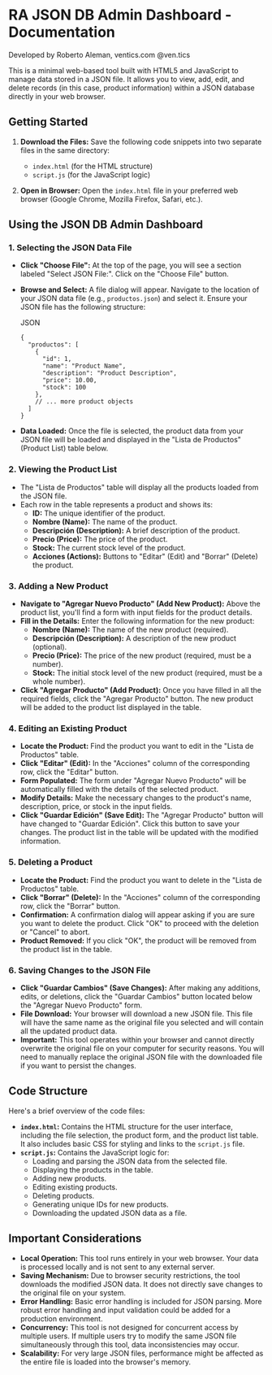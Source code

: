 <h1 class="">RA JSON DB Admin Dashboard - Documentation</h1>
<p>Developed by Roberto Aleman, ventics.com @ven.tics</p>
<p class="">This is a minimal web-based tool built with HTML5 and JavaScript to manage data stored in a JSON file. It allows you to view, add, edit, and delete records (in this case, product information) within a JSON database directly in your web browser.</p>

<h2 class="">Getting Started</h2>
<ol class="">
 	<li class="">
<p class=""><strong>Download the Files:</strong> Save the following code snippets into two separate files in the same directory:</p>

<ul class="">
 	<li class=""><code>index.html</code> (for the HTML structure)</li>
 	<li class=""><code>script.js</code> (for the JavaScript logic)</li>
</ul>
</li>
 	<li class="">
<p class=""><strong>Open in Browser:</strong> Open the <code>index.html</code> file in your preferred web browser (Google Chrome, Mozilla Firefox, Safari, etc.).</p>
</li>
</ol>
<h2 class="">Using the JSON DB Admin Dashboard</h2>
<h3 class="">1. Selecting the JSON Data File</h3>
<ul class="">
 	<li class="">
<p class=""><strong>Click "Choose File":</strong> At the top of the page, you will see a section labeled "Select JSON File:". Click on the "Choose File" button.</p>
</li>
 	<li class="">
<p class=""><strong>Browse and Select:</strong> A file dialog will appear. Navigate to the location of your JSON data file (e.g., <code>productos.json</code>) and select it. Ensure your JSON file has the following structure:</p>

<div class="">
<div class="">

<span class="">JSON</span>
<div class=""></div>
</div>
<div class="">
<div class="">
<pre class=""><code class="" role="text" data-test-id="code-content">{
  <span class="">"productos"</span>: [
    {
      <span class="">"id"</span>: <span class="">1</span>,
      <span class="">"name"</span>: <span class="">"Product Name"</span>,
      <span class="">"description"</span>: <span class="">"Product Description"</span>,
      <span class="">"price"</span>: <span class="">10.00</span>,
      <span class="">"stock"</span>: <span class="">100</span>
    },
    <span class="">// ... more product objects</span>
  ]
}
</code></pre>
</div>
</div>
</div></li>
 	<li class="">
<p class=""><strong>Data Loaded:</strong> Once the file is selected, the product data from your JSON file will be loaded and displayed in the "Lista de Productos" (Product List) table below.</p>
</li>
</ul>
<h3 class="">2. Viewing the Product List</h3>
<ul class="">
 	<li class="">The "Lista de Productos" table will display all the products loaded from the JSON file.</li>
 	<li class="">Each row in the table represents a product and shows its:
<ul class="">
 	<li class=""><strong>ID:</strong> The unique identifier of the product.</li>
 	<li class=""><strong>Nombre (Name):</strong> The name of the product.</li>
 	<li class=""><strong>Descripción (Description):</strong> A brief description of the product.</li>
 	<li class=""><strong>Precio (Price):</strong> The price of the product.</li>
 	<li class=""><strong>Stock:</strong> The current stock level of the product.</li>
 	<li class=""><strong>Acciones (Actions):</strong> Buttons to "Editar" (Edit) and "Borrar" (Delete) the product.</li>
</ul>
</li>
</ul>
<h3 class="">3. Adding a New Product</h3>
<ul class="">
 	<li class=""><strong>Navigate to "Agregar Nuevo Producto" (Add New Product):</strong> Above the product list, you'll find a form with input fields for the product details.</li>
 	<li class=""><strong>Fill in the Details:</strong> Enter the following information for the new product:
<ul class="">
 	<li class=""><strong>Nombre (Name):</strong> The name of the new product (required).</li>
 	<li class=""><strong>Descripción (Description):</strong> A description of the new product (optional).</li>
 	<li class=""><strong>Precio (Price):</strong> The price of the new product (required, must be a number).</li>
 	<li class=""><strong>Stock:</strong> The initial stock level of the new product (required, must be a whole number).</li>
</ul>
</li>
 	<li class=""><strong>Click "Agregar Producto" (Add Product):</strong> Once you have filled in all the required fields, click the "Agregar Producto" button. The new product will be added to the product list displayed in the table.</li>
</ul>
<h3 class="">4. Editing an Existing Product</h3>
<ul class="">
 	<li class=""><strong>Locate the Product:</strong> Find the product you want to edit in the "Lista de Productos" table.</li>
 	<li class=""><strong>Click "Editar" (Edit):</strong> In the "Acciones" column of the corresponding row, click the "Editar" button.</li>
 	<li class=""><strong>Form Populated:</strong> The form under "Agregar Nuevo Producto" will be automatically filled with the details of the selected product.</li>
 	<li class=""><strong>Modify Details:</strong> Make the necessary changes to the product's name, description, price, or stock in the input fields.</li>
 	<li class=""><strong>Click "Guardar Edición" (Save Edit):</strong> The "Agregar Producto" button will have changed to "Guardar Edición". Click this button to save your changes. The product list in the table will be updated with the modified information.</li>
</ul>
<h3 class="">5. Deleting a Product</h3>
<ul class="">
 	<li class=""><strong>Locate the Product:</strong> Find the product you want to delete in the "Lista de Productos" table.</li>
 	<li class=""><strong>Click "Borrar" (Delete):</strong> In the "Acciones" column of the corresponding row, click the "Borrar" button.</li>
 	<li class=""><strong>Confirmation:</strong> A confirmation dialog will appear asking if you are sure you want to delete the product. Click "OK" to proceed with the deletion or "Cancel" to abort.</li>
 	<li class=""><strong>Product Removed:</strong> If you click "OK", the product will be removed from the product list in the table.</li>
</ul>
<h3 class="">6. Saving Changes to the JSON File</h3>
<ul class="">
 	<li class=""><strong>Click "Guardar Cambios" (Save Changes):</strong> After making any additions, edits, or deletions, click the "Guardar Cambios" button located below the "Agregar Nuevo Producto" form.</li>
 	<li class=""><strong>File Download:</strong> Your browser will download a new JSON file. This file will have the same name as the original file you selected and will contain all the updated product data.</li>
 	<li class=""><strong>Important:</strong> This tool operates within your browser and cannot directly overwrite the original file on your computer for security reasons. You will need to manually replace the original JSON file with the downloaded file if you want to persist the changes.</li>
</ul>
<h2 class="">Code Structure</h2>
<p class="">Here's a brief overview of the code files:</p>

<ul class="">
 	<li class=""><strong><code>index.html</code>:</strong> Contains the HTML structure for the user interface, including the file selection, the product form, and the product list table. It also includes basic CSS for styling and links to the <code>script.js</code> file.</li>
 	<li class=""><strong><code>script.js</code>:</strong> Contains the JavaScript logic for:
<ul class="">
 	<li class="">Loading and parsing the JSON data from the selected file.</li>
 	<li class="">Displaying the products in the table.</li>
 	<li class="">Adding new products.</li>
 	<li class="">Editing existing products.</li>
 	<li class="">Deleting products.</li>
 	<li class="">Generating unique IDs for new products.</li>
 	<li class="">Downloading the updated JSON data as a file.</li>
</ul>
</li>
</ul>
<h2 class="">Important Considerations</h2>
<ul class="">
 	<li class=""><strong>Local Operation:</strong> This tool runs entirely in your web browser. Your data is processed locally and is not sent to any external server.</li>
 	<li class=""><strong>Saving Mechanism:</strong> Due to browser security restrictions, the tool downloads the modified JSON data. It does not directly save changes to the original file on your system.</li>
 	<li class=""><strong>Error Handling:</strong> Basic error handling is included for JSON parsing. More robust error handling and input validation could be added for a production environment.</li>
 	<li class=""><strong>Concurrency:</strong> This tool is not designed for concurrent access by multiple users. If multiple users try to modify the same JSON file simultaneously through this tool, data inconsistencies may occur.</li>
 	<li class=""><strong>Scalability:</strong> For very large JSON files, performance might be affected as the entire file is loaded into the browser's memory.</li>
